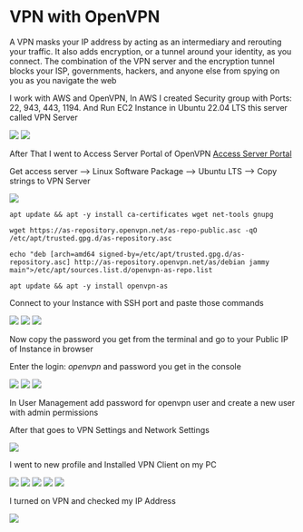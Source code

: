 # VPN with OpenVPN
A VPN masks your IP address by acting as an intermediary and rerouting your traffic. It also adds encryption, or a tunnel around your identity, as you connect.
The combination of the VPN server and the encryption tunnel blocks your ISP, governments, hackers, and anyone else from spying on you as you navigate the web

I work with AWS and OpenVPN, In AWS I created Security group with Ports: 22, 943, 443, 1194. And Run EC2 Instance in Ubuntu 22.04 LTS this server called VPN Server

<img src="https://github.com/MatveyGuralskiy/AWS/blob/main/VPN/Screens/Security-group.png?raw=true">

<img src="https://github.com/MatveyGuralskiy/AWS/blob/main/VPN/Screens/VPN-Server.png?raw=true">

After That I went to Access Server Portal of OpenVPN [Access Server Portal](https://as-portal.openvpn.com/quick-start) 

Get access server --> Linux Software Package --> Ubuntu LTS --> Copy strings to VPN Server

<img src="https://github.com/MatveyGuralskiy/AWS/blob/main/VPN/Screens/Install-VPN-Server.png?raw=true">

```
apt update && apt -y install ca-certificates wget net-tools gnupg

wget https://as-repository.openvpn.net/as-repo-public.asc -qO /etc/apt/trusted.gpg.d/as-repository.asc

echo "deb [arch=amd64 signed-by=/etc/apt/trusted.gpg.d/as-repository.asc] http://as-repository.openvpn.net/as/debian jammy main">/etc/apt/sources.list.d/openvpn-as-repo.list

apt update && apt -y install openvpn-as
```

Connect to your Instance with SSH port and paste those commands

<img src="https://github.com/MatveyGuralskiy/AWS/blob/main/VPN/Screens/SSH-Connection-1.png?raw=true">

<img src="https://github.com/MatveyGuralskiy/AWS/blob/main/VPN/Screens/SSH-Connection-2.png?raw=true">

<img src="https://github.com/MatveyGuralskiy/AWS/blob/main/VPN/Screens/SSH-Connection-3.png?raw=true">

Now copy the password you get from the terminal and go to your Public IP of Instance in browser

Enter the login: *openvpn* and password you get in the console

<img src="https://github.com/MatveyGuralskiy/AWS/blob/main/VPN/Screens/VPN-1.png?raw=true">

<img src="https://github.com/MatveyGuralskiy/AWS/blob/main/VPN/Screens/VPN-2.png?raw=true">

<img src="https://github.com/MatveyGuralskiy/AWS/blob/main/VPN/Screens/VPN-3.png?raw=true">

In User Management add password for openvpn user and create a new user with admin permissions

After that goes to VPN Settings and Network Settings

<img src="https://github.com/MatveyGuralskiy/AWS/blob/main/VPN/Screens/VPN-4.png?raw=true">

I went to new profile and Installed VPN Client on my PC

<img src="https://github.com/MatveyGuralskiy/AWS/blob/main/VPN/Screens/VPN-5.png?raw=true">

<img src="https://github.com/MatveyGuralskiy/AWS/blob/main/VPN/Screens/VPN-6.png?raw=true">

<img src="https://github.com/MatveyGuralskiy/AWS/blob/main/VPN/Screens/VPN-7.png?raw=true">

<img src="https://github.com/MatveyGuralskiy/AWS/blob/main/VPN/Screens/VPN-8.png?raw=true">

<img src="https://github.com/MatveyGuralskiy/AWS/blob/main/VPN/Screens/VPN-9.png?raw=true">

I turned on VPN and checked my IP Address

<img src="https://github.com/MatveyGuralskiy/AWS/blob/main/VPN/Screens/VPN-10.png?raw=true">
